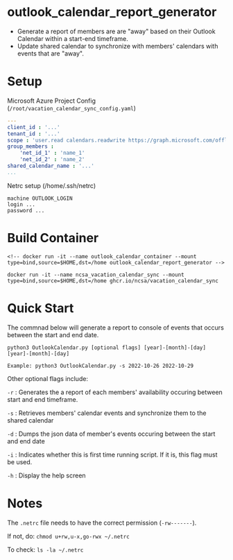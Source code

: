 # outlook_calendar_report_generator
- Generate a report of members are are "away" based on their Outlook Calendar within a start-end timeframe. 
- Update shared calendar to synchronize with members' calendars with events that are "away". 

# Setup

Microsoft Azure Project Config (`/root/vacation_calendar_sync_config.yaml`)
``` yaml
---
client_id : '...'
tenant_id : '...'
scope : 'user.read calendars.readwrite https://graph.microsoft.com/offline_access'
group_members : 
    'net_id_1' : 'name_1'
    'net_id_2' : 'name_2'
shared_calendar_name : '...'
...
```

Netrc setup (/home/.ssh/netrc)
``` 
machine OUTLOOK_LOGIN
login ...
password ...
```

<!-- ## Pull Image from DockerHub 
```
docker pull phongtran27/outlook_calendar_report_generator
``` -->

# Build Container 
```
<!-- docker run -it --name outlook_calendar_container --mount type=bind,source=$HOME,dst=/home outlook_calendar_report_generator -->

docker run -it --name ncsa_vacation_calendar_sync --mount type=bind,source=$HOME,dst=/home ghcr.io/ncsa/vacation_calendar_sync	
```


# Quick Start
The commnad below will generate a report to console of events that occurs between the start and end date. 
```
python3 OutlookCalendar.py [optional flags] [year]-[month]-[day] [year]-[month]-[day]

Example: python3 OutlookCalendar.py -s 2022-10-26 2022-10-29

```

Other optional flags include:

`-r` : Generates the a report of each members' availability occuring between start and end timeframe.

`-s` : Retrieves members' calendar events and synchronize them to the shared calendar

`-d` : Dumps the json data of member's events occuring between the start and end date

`-i` : Indicates whether this is first time running script. If it is, this flag must be used.

`-h` : Display the help screen
# Notes

The `.netrc` file needs to have the correct permission (`-rw-------`).

If not, do: `chmod u+rw,u-x,go-rwx ~/.netrc`

To check: `ls -la ~/.netrc`

